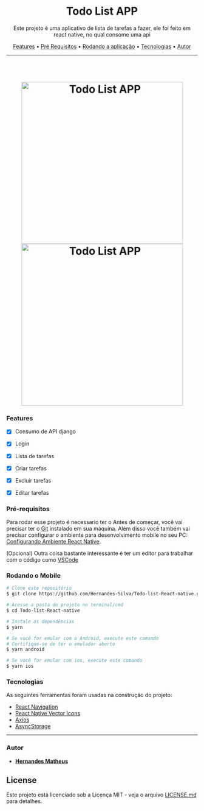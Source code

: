<h1 align="center">Todo List APP</h1>

<p align="center">Este projeto é uma aplicativo de lista de tarefas a fazer, ele foi feito em react native, no qual consome uma api</p>

<p align="center">
 <a href="#features">Features</a> •
 <a href="#pré-requisitos">Pré Requisitos</a> •
 <a href="#rodando-o-mobile">Rodando a aplicação</a> •
 <a href="#tecnologias">Tecnologias</a> •
 <a href="#autor">Autor</a>
</p>

---

<br>


<h1 align="center">
  <img alt="Todo List APP" title="Todo List APP" src="" height="425" />
  <img alt="Todo List APP" title="Todo List APP" src="./github/WeatherAppThemePersistAndCityNotFound.gif" height="425" />

</h1>


### Features

- [x] Consumo de API django
- [x] Login
- [x] Lista de tarefas
- [x] Criar tarefas
- [x] Excluir tarefas
- [x] Editar tarefas


### Pré-requisitos

Para rodar esse projeto é necessario ter o Antes de começar, você vai precisar ter o [Git](https://git-scm.com) instalado em sua máquina. Além disso
você também vai precisar configurar o ambiente para desenvolvimento mobile no seu PC: [Configurando Ambiente React Native](https://react-native.rocketseat.dev/).

(Opcional) Outra coisa bastante interessante é ter um editor para trabalhar com o código como [VSCode](https://code.visualstudio.com/)


### Rodando o Mobile

```bash
# Clone este repositório
$ git clone https://github.com/Hernandes-Silva/Todo-list-React-native.git

# Acesse a pasta do projeto no terminal/cmd
$ cd Todo-list-React-native

# Instale as dependências
$ yarn

# Se você for emular com o Android, execute este comando
# Certifique-se de ter o emulador aberto
$ yarn android

# Se você for emular com ios, execute este comando
$ yarn ios
```


### Tecnologias

As seguintes ferramentas foram usadas na construção do projeto:


- [React Navigation](https://reactnavigation.org/)
- [React Native Vector Icons](https://github.com/oblador/react-native-vector-icons)
- [Axios](https://github.com/axios/axios)
- [AsyncStorage](https://github.com/react-native-async-storage/async-storage)



---

### Autor
* [**Hernandes Matheus**](https://github.com/Hernandes-Silva)


## License

Este projeto está licenciado sob a Licença MIT - veja o arquivo [LICENSE.md](https://opensource.org/licenses/MIT) para detalhes.
